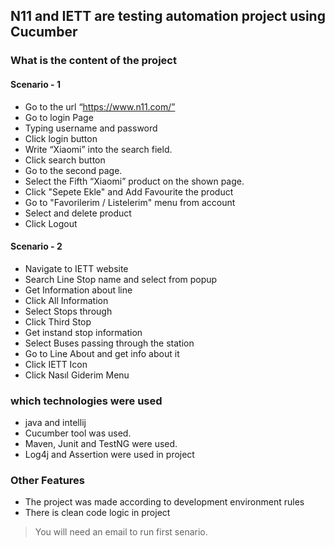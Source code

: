 ## N11 and IETT are testing automation project using Cucumber

### What is the content of the project

#### Scenario - 1
* Go to the url “https://www.n11.com/”
* Go to login Page
* Typing username and password
* Click login button
* Write “Xiaomi” into the search field.
* Click search button
* Go to the second page.
* Select the Fifth “Xiaomi” product on the shown page.
* Click "Sepete Ekle" and Add Favourite the product
* Go to "Favorilerim / Listelerim" menu from account
* Select and delete product
* Click Logout

#### Scenario - 2
* Navigate to IETT website
* Search Line Stop name and select from popup
* Get Information about line
* Click All Information
* Select Stops through
* Click Third Stop
* Get instand stop information
* Select Buses passing through the station
* Go to Line About and get info about it
* Click IETT Icon
* Click Nasıl Giderim Menu

### which technologies were used
* java and intellij 
* Cucumber tool was used.
* Maven, Junit and TestNG were used.
* Log4j and Assertion were used in project

### Other Features
* The project was made according to development environment rules
* There is clean code logic in project

> You will need an email to run first senario.
